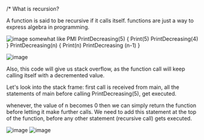 /* What is recursion?

A function is said to be recursive if it calls itself.
functions are just a way to express algebra in programming.

![image](https://user-images.githubusercontent.com/93143005/146361149-689f767e-4653-446e-8ea6-08116d0e3623.png)
somewhat like PMI
PrintDecreasing(5) { Print(5) PrintDecreasing(4) }
PrintDecreasing(n) { Print(n) PrintDecreasing (n-1) }

![image](https://user-images.githubusercontent.com/93143005/146361722-4c16b646-443a-4c2a-be13-d82a4f8ab268.png)

Also, this code will give us stack overflow, as the function call will keep calling itself with a decremented value.

Let's look into the stack frame:
 first call is received from main,
 all the statements of main before calling PrintDecreasing(5), get executed.


whenever, the value of n becomes 0 then we can simply return the function before letting it make further calls.
We need to add this statement at the top of the function, before any other statement (recursive call) gets executed.

![image](https://user-images.githubusercontent.com/93143005/146399514-aea82b91-82d9-4fe0-b814-53320ac93a0a.png)
![image](https://user-images.githubusercontent.com/93143005/146399599-02f51893-281f-4e64-a19b-88bbc0614623.png)

